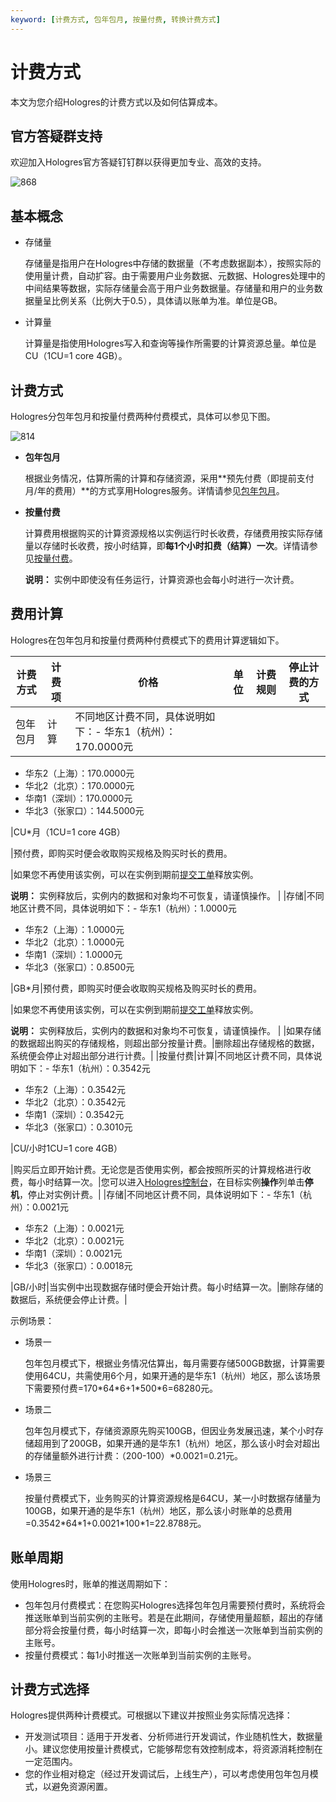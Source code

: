 ```yaml
---
keyword: [计费方式, 包年包月, 按量付费, 转换计费方式]
---
```


# 计费方式

本文为您介绍Hologres的计费方式以及如何估算成本。

## 官方答疑群支持

欢迎加入Hologres官方答疑钉钉群以获得更加专业、高效的支持。

![868](https://static-aliyun-doc.oss-accelerate.aliyuncs.com/assets/img/zh-CN/9451373161/p101953.png)

## 基本概念

-   存储量

    存储量是指用户在Hologres中存储的数据量（不考虑数据副本），按照实际的使用量计费，自动扩容。由于需要用户业务数据、元数据、Hologres处理中的中间结果等数据，实际存储量会高于用户业务数据量。存储量和用户的业务数据量呈比例关系（比例大于0.5），具体请以账单为准。单位是GB。

-   计算量

    计算量是指使用Hologres写入和查询等操作所需要的计算资源总量。单位是CU（1CU=1 core 4GB）。


## 计费方式

Hologres分包年包月和按量付费两种付费模式，具体可以参见下图。

![814](https://static-aliyun-doc.oss-accelerate.aliyuncs.com/assets/img/zh-CN/6447050161/p99341.png)

-   **包年包月**

    根据业务情况，估算所需的计算和存储资源，采用**预先付费（即提前支付月/年的费用）**的方式享用Hologres服务。详情请参见[包年包月](/cn.zh-CN/产品计费/包年包月.md)。

-   **按量付费**

    计算费用根据购买的计算资源规格以实例运行时长收费，存储费用按实际存储量以存储时长收费，按小时结算，即**每1个小时扣费（结算）一次**。详情请参见[按量付费](/cn.zh-CN/产品计费/按量付费.md)。

    **说明：** 实例中即使没有任务运行，计算资源也会每小时进行一次计费。


## 费用计算

Hologres在包年包月和按量付费两种付费模式下的费用计算逻辑如下。

|计费方式|计费项|价格|单位|计费规则|停止计费的方式|
|----|---|--|--|----|-------|
|包年包月|计算|不同地区计费不同，具体说明如下：-   华东1（杭州）：170.0000元
-   华东2（上海）：170.0000元
-   华北2（北京）：170.0000元
-   华南1（深圳）：170.0000元
-   华北3（张家口）：144.5000元

|CU\*月（1CU=1 core 4GB）

|预付费，即购买时便会收取购买规格及购买时长的费用。

|如果您不再使用该实例，可以在实例到期前[提交工单](https://selfservice.console.aliyun.com/ticket/createIndex?spm=5176.2020520129.console-base-top.dwork-order-1.29d546aee0gsiH)释放实例。

**说明：** 实例释放后，实例内的数据和对象均不可恢复，请谨慎操作。 |
|存储|不同地区计费不同，具体说明如下：-   华东1（杭州）：1.0000元
-   华东2（上海）：1.0000元
-   华北2（北京）：1.0000元
-   华南1（深圳）：1.0000元
-   华北3（张家口）：0.8500元

|GB\*月|预付费，即购买时便会收取购买规格及购买时长的费用。

|如果您不再使用该实例，可以在实例到期前[提交工单](https://selfservice.console.aliyun.com/ticket/createIndex?spm=5176.2020520129.console-base-top.dwork-order-1.29d546aee0gsiH)释放实例。

**说明：** 实例释放后，实例内的数据和对象均不可恢复，请谨慎操作。 |
|如果存储的数据超出购买的存储规格，则超出部分按量计费。|删除超出存储规格的数据，系统便会停止对超出部分进行计费。|
|按量付费|计算|不同地区计费不同，具体说明如下：-   华东1（杭州）：0.3542元
-   华东2（上海）：0.3542元
-   华北2（北京）：0.3542元
-   华南1（深圳）：0.3542元
-   华北3（张家口）：0.3010元

|CU/小时1CU=1 core 4GB）

|购买后立即开始计费。无论您是否使用实例，都会按照所买的计算规格进行收费，每小时结算一次。|您可以进入[Hologres控制台](https://hologram.console.aliyun.com/#/instance)，在目标实例**操作**列单击**停机**，停止对实例计费。|
|存储|不同地区计费不同，具体说明如下：-   华东1（杭州）：0.0021元
-   华东2（上海）：0.0021元
-   华北2（北京）：0.0021元
-   华南1（深圳）：0.0021元
-   华北3（张家口）：0.0018元

|GB/小时|当实例中出现数据存储时便会开始计费。每小时结算一次。|删除存储的数据后，系统便会停止计费。|

示例场景：

-   场景一

    包年包月模式下，根据业务情况估算出，每月需要存储500GB数据，计算需要使用64CU，共需使用6个月，如果开通的是华东1（杭州）地区，那么该场景下需要预付费=170\*64\*6+1\*500\*6=68280元。

-   场景二

    包年包月模式下，存储资源原先购买100GB，但因业务发展迅速，某个小时存储超用到了200GB，如果开通的是华东1（杭州）地区，那么该小时会对超出的存储量额外进行计费：（200-100）\*0.0021=0.21元。

-   场景三

    按量付费模式下，业务购买的计算资源规格是64CU，某一小时数据存储量为100GB，如果开通的是华东1（杭州）地区，那么该小时账单的总费用=0.3542\*64\*1+0.0021\*100\*1=22.8788元。


## 账单周期

使用Hologres时，账单的推送周期如下：

-   包年包月付费模式：在您购买Hologres选择包年包月需要预付费时，系统将会推送账单到当前实例的主账号。若是在此期间，存储使用量超额，超出的存储部分将会按量付费，每小时结算一次，即每小时会推送一次账单到当前实例的主账号。
-   按量付费模式：每1小时推送一次账单到当前实例的主账号。

## 计费方式选择

Hologres提供两种计费模式。可根据以下建议并按照业务实际情况选择：

-   开发测试项目：适用于开发者、分析师进行开发调试，作业随机性大，数据量小。建议您使用按量计费模式，它能够帮您有效控制成本，将资源消耗控制在一定范围内。
-   您的作业相对稳定（经过开发调试后，上线生产），可以考虑使用包年包月模式，以避免资源闲置。

